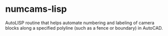 # numcams-lisp
AutoLISP routine that helps automate numbering and labeling of camera blocks along a specified polyline (such as a fence or boundary) in AutoCAD.
